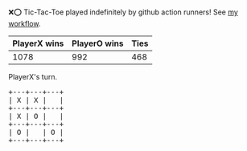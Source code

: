 :x::o: Tic-Tac-Toe played indefinitely by github action runners! See [my workflow](.github/workflows/play.yaml).

|PlayerX wins|PlayerO wins|Ties|
|-|-|-|
|1078|992|468|

PlayerX's turn.

<pre>
+---+---+---+
| X | X |   |
+---+---+---+
| X | O |   |
+---+---+---+
| O |   | O |
+---+---+---+
</pre>